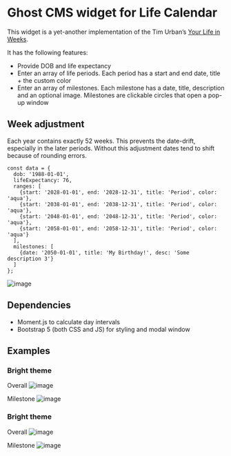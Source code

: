 # Ghost CMS widget for Life Calendar
This widget is a yet-another implementation of the Tim Urban’s [Your Life in Weeks](https://waitbutwhy.com/2014/05/life-weeks.html).

It has the following features:
* Provide DOB and life expectancy
* Enter an array of life periods. Each period has a start and end date, title + the custom color
* Enter an array of milestones. Each milestone has a date, title, description and an optional image. Milestones are clickable circles that open a pop-up window

## Week adjustment
Each year contains exactly 52 weeks. This prevents the date-drift, especially in the later periods.
Without this adjustment dates tend to shift because of rounding errors.

```
const data = {  
  dob: '1988-01-01',  
  lifeExpectancy: 76,  
  ranges: [  
    {start: '2028-01-01', end: '2028-12-31', title: 'Period', color: 'aqua'},
    {start: '2038-01-01', end: '2038-12-31', title: 'Period', color: 'aqua'},
    {start: '2048-01-01', end: '2048-12-31', title: 'Period', color: 'aqua'},
    {start: '2058-01-01', end: '2058-12-31', title: 'Period', color: 'aqua'}
  ],  
  milestones: [  
    {date: '2050-01-01', title: 'My Birthday!', desc: 'Some description 3'}
  ]  
};
```

![image](https://github.com/ed-parsadanyan/ghost-lifecalendar-bootstrap-wip/assets/10472129/946fce93-702c-4a12-8c85-7620a95a22d4)

## Dependencies
* Moment.js to calculate day intervals
* Bootstrap 5 (both CSS and JS) for styling and modal window

## Examples
### Bright theme

Overall
![image](https://github.com/ed-parsadanyan/ghost-lifecalendar-bootstrap-wip/assets/10472129/b1409131-1565-476d-9816-e9ad5fe55456)

Milestone
![image](https://github.com/ed-parsadanyan/ghost-lifecalendar-bootstrap-wip/assets/10472129/b273fae7-6f3e-4bc7-9108-3ee6363dac87)

### Bright theme

Overall
![image](https://github.com/ed-parsadanyan/ghost-lifecalendar-bootstrap-wip/assets/10472129/bf55a6db-2c34-44ae-9445-848bfb92e90b)

Milestone
![image](https://github.com/ed-parsadanyan/ghost-lifecalendar-bootstrap-wip/assets/10472129/e46e0009-b89c-4f71-bb77-e271dcff8c30)

